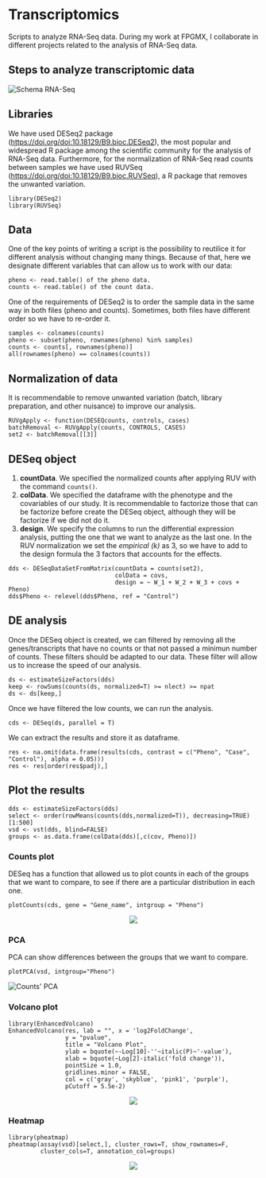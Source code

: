 # Transcriptomics
Scripts to analyze RNA-Seq data. During my work at FPGMX, I collaborate in different projects related to the analysis of RNA-Seq data.


## Steps to analyze transcriptomic data
![Schema RNA-Seq](https://biocorecrg.github.io/RNAseq_course_2019/images/RNAseq_workflow.png)

## Libraries
We have used DESeq2 package (https://doi.org/doi:10.18129/B9.bioc.DESeq2), the most popular and widespread R package among the scientific community for the analysis of RNA-Seq data. Furthermore, for the normalization of RNA-Seq read counts between samples we have used RUVSeq (https://doi.org/doi:10.18129/B9.bioc.RUVSeq), a R package that removes the unwanted variation.

```
library(DESeq2)
library(RUVSeq)
```

## Data
One of the key points of writing a script is the possibility to reutilice it for different analysis without changing many things. Because of that, here we designate different variables that can allow us to work with our data:

```
pheno <- read.table() of the pheno data.
counts <- read.table() of the count data.
```
One of the requirements of DESeq2 is to order the sample data in the same way in both files (pheno and counts). Sometimes, both files have different order so we have to re-order it.

```
samples <- colnames(counts)
pheno <- subset(pheno, rownames(pheno) %in% samples)
counts <- counts[, rownames(pheno)]
all(rownames(pheno) == colnames(counts))
```

## Normalization of data
It is recommendable to remove unwanted variation (batch, library preparation, and other nuisance) to improve our analysis.
```
RUVgApply <- function(DESEQcounts, controls, cases)
batchRemoval <- RUVgApply(counts, CONTROLS, CASES)  
set2 <- batchRemoval[[3]]
```

## DESeq object
1. **countData**. We specified the normalized counts after applying RUV with the command `counts()`.
2. **colData**. We specified the dataframe with the phenotype and the covariables of our study. It is recommendable to factorize those that can be factorize before create the DESeq object, although they will be factorize if we did not do it.
3. **design**. We specify the columns to run the differential expression analysis, putting the one that we want to analyze as the last one. In the RUV normalization we set the *empirical (k)* as 3, so we have to add to the design formula the 3 factors that accounts for the effects.
```
dds <- DESeqDataSetFromMatrix(countData = counts(set2),
                              colData = covs,
                              design = ~ W_1 + W_2 + W_3 + covs + Pheno)
dds$Pheno <- relevel(dds$Pheno, ref = "Control")
```

## DE analysis
Once the DESeq object is created, we can filtered by removing all the genes/transcripts that have no counts or that not passed a minimun number of counts. These filters should be adapted to our data. These filter will allow us to increase the speed of our analysis.
```
ds <- estimateSizeFactors(dds)
keep <- rowSums(counts(ds, normalized=T) >= nlect) >= npat
ds <- ds[keep,]
```
Once we have filtered the low counts, we can run the analysis.
```
cds <- DESeq(ds, parallel = T)
```
We can extract the results and store it as dataframe. 
```
res <- na.omit(data.frame(results(cds, contrast = c("Pheno", "Case", "Control"), alpha = 0.05)))
res <- res[order(res$padj),]
```

## Plot the results

```
dds <- estimateSizeFactors(dds)
select <- order(rowMeans(counts(dds,normalized=T)), decreasing=TRUE)[1:500]
vsd <- vst(dds, blind=FALSE)
groups <- as.data.frame(colData(dds)[,c(cov, Pheno)])
```

### Counts plot
DESeq has a function that allowed us to plot counts in each of the groups that we want to compare, to see if there are a particular distribution in each one.
```
plotCounts(cds, gene = "Gene_name", intgroup = "Pheno")
```
<p align="center">
  <img src="https://biocorecrg.github.io/PHINDaccess_RNAseq_2020/images/counts_foxc1.png">
</p>

### PCA
PCA can show differences between the groups that we want to compare.
```
plotPCA(vsd, intgroup="Pheno")
```
![Counts' PCA](https://i.stack.imgur.com/txw4G.png)
### Volcano plot
```
library(EnhancedVolcano)
EnhancedVolcano(res, lab = "", x = 'log2FoldChange',
                y = "pvalue",
                title = "Volcano Plot",
                ylab = bquote(~-Log[10]-''~italic(P)~'-value'),
                xlab = bquote(~Log[2]-italic('fold change')),
                pointSize = 1.0,
                gridlines.minor = FALSE,
                col = c('gray', 'skyblue', 'pink1', 'purple'),
                pCutoff = 5.5e-2)
```
<p align="center">
  <img src="https://image.ibb.co/kYOViG/volcano.png">
</p>

### Heatmap
```
library(pheatmap)
pheatmap(assay(vsd)[select,], cluster_rows=T, show_rownames=F,
         cluster_cols=T, annotation_col=groups)
```
<p align="center">
  <img src="https://i.ibb.co/DLkYDF3/Biostar-heatmap.png">
</p>
